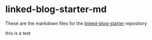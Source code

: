 # linked-blog-starter-md
These are the markdown files for the [linked-blog-starter](https://github.com/matthewwong525/linked-blog-starter) repository


this is a test